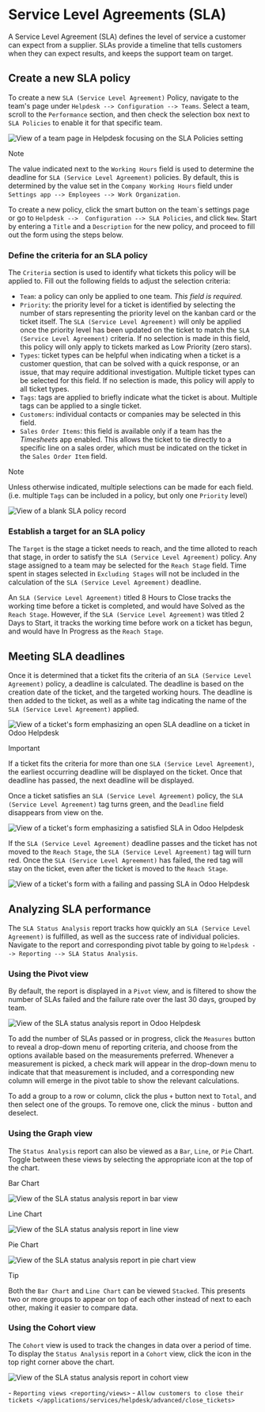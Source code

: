 # Service Level Agreements (SLA)

A Service Level Agreement (SLA) defines the level of service a customer
can expect from a supplier. SLAs provide a timeline that tells customers
when they can expect results, and keeps the support team on target.

## Create a new SLA policy

To create a new `SLA (Service Level Agreement)` Policy, navigate to the
team's page under `Helpdesk --> Configuration --> Teams`. Select a team,
scroll to the `Performance` section, and then check the selection box
next to `SLA Policies` to enable it for that specific team.

<img src="sla/sla-enable.png" class="align-center"
alt="View of a team page in Helpdesk focusing on the SLA Policies setting" />

> [!NOTE]
> The value indicated next to the `Working Hours` field is used to
> determine the deadline for `SLA (Service Level Agreement)` policies.
> By default, this is determined by the value set in the
> `Company Working Hours` field under `Settings app
> --> Employees --> Work Organization`.

To create a new policy, click the smart button on the team\`s settings
page or go to `Helpdesk -->  Configuration --> SLA Policies`, and click
`New`. Start by entering a `Title` and a `Description` for the new
policy, and proceed to fill out the form using the steps below.

### Define the criteria for an SLA policy

The `Criteria` section is used to identify what tickets this policy will
be applied to. Fill out the following fields to adjust the selection
criteria:

- `Team`: a policy can only be applied to one team. *This field is
  required.*
- `Priority`: the priority level for a ticket is identified by selecting
  the number of stars representing the priority level on the kanban card
  or the ticket itself. The `SLA
  (Service Level Agreement)` will only be applied once the priority
  level has been updated on the ticket to match the
  `SLA (Service Level Agreement)` criteria. If no selection is made in
  this field, this policy will only apply to tickets marked as
  <span class="title-ref">Low Priority</span> (zero stars).
- `Types`: ticket types can be helpful when indicating when a ticket is
  a customer question, that can be solved with a quick response, or an
  issue, that may require additional investigation. Multiple ticket
  types can be selected for this field. If no selection is made, this
  policy will apply to all ticket types.
- `Tags`: tags are applied to briefly indicate what the ticket is about.
  Multiple tags can be applied to a single ticket.
- `Customers`: individual contacts or companies may be selected in this
  field.
- `Sales Order Items`: this field is available only if a team has the
  *Timesheets* app enabled. This allows the ticket to tie directly to a
  specific line on a sales order, which must be indicated on the ticket
  in the `Sales Order Item` field.

> [!NOTE]
> Unless otherwise indicated, multiple selections can be made for each
> field. (i.e. multiple `Tags` can be included in a policy, but only one
> `Priority` level)

<img src="sla/sla-create-new.png" class="align-center"
alt="View of a blank SLA policy record" />

### Establish a target for an SLA policy

The `Target` is the stage a ticket needs to reach, and the time alloted
to reach that stage, in order to satisfy the
`SLA (Service Level Agreement)` policy. Any stage assigned to a team may
be selected for the `Reach Stage` field. Time spent in stages selected
in `Excluding Stages` will not be included in the calculation of the
`SLA (Service
Level Agreement)` deadline.

<div class="example">

An `SLA (Service Level Agreement)` titled <span class="title-ref">8
Hours to Close</span> tracks the working time before a ticket is
completed, and would have <span class="title-ref">Solved</span> as the
`Reach Stage`. However, if the `SLA (Service Level Agreement)` was
titled <span class="title-ref">2 Days to Start</span>, it tracks the
working time before work on a ticket has begun, and would have
<span class="title-ref">In Progress</span> as the `Reach Stage`.

</div>

## Meeting SLA deadlines

Once it is determined that a ticket fits the criteria of an
`SLA (Service Level Agreement)` policy, a deadline is calculated. The
deadline is based on the creation date of the ticket, and the targeted
working hours. The deadline is then added to the ticket, as well as a
white tag indicating the name of the `SLA (Service Level Agreement)`
applied.

<img src="sla/sla-open-deadline.png" class="align-center"
alt="View of a ticket&#39;s form emphasizing an open SLA deadline on a ticket in Odoo Helpdesk" />

> [!IMPORTANT]
> If a ticket fits the criteria for more than one
> `SLA (Service Level Agreement)`, the earliest occurring deadline will
> be displayed on the ticket. Once that deadline has passed, the next
> deadline will be displayed.

Once a ticket satisfies an `SLA (Service Level Agreement)` policy, the
`SLA (Service
Level Agreement)` tag turns green, and the `Deadline` field disappears
from view on the.

<img src="sla/sla-deadline.png" class="align-center"
alt="View of a ticket&#39;s form emphasizing a satisfied SLA in Odoo Helpdesk" />

If the `SLA (Service Level Agreement)` deadline passes and the ticket
has not moved to the `Reach Stage`, the `SLA (Service Level Agreement)`
tag will turn red. Once the `SLA (Service Level Agreement)` has failed,
the red tag will stay on the ticket, even after the ticket is moved to
the `Reach Stage`.

<img src="sla/sla-passing-failing.png" class="align-center"
alt="View of a ticket&#39;s form with a failing and passing SLA in Odoo Helpdesk" />

## Analyzing SLA performance

The `SLA Status Analysis` report tracks how quickly an
`SLA (Service Level
Agreement)` is fulfilled, as well as the success rate of individual
policies. Navigate to the report and corresponding pivot table by going
to `Helpdesk --> Reporting --> SLA Status
Analysis`.

### Using the Pivot view

By default, the report is displayed in a `Pivot` view, and is filtered
to show the number of SLAs failed and the failure rate over the last 30
days, grouped by team.

<img src="sla/sla-status-analysis.png" class="align-center"
alt="View of the SLA status analysis report in Odoo Helpdesk" />

To add the number of SLAs passed or in progress, click the `Measures`
button to reveal a drop-down menu of reporting criteria, and choose from
the options available based on the measurements preferred. Whenever a
measurement is picked, a check mark will appear in the drop-down menu to
indicate that that measurement is included, and a corresponding new
column will emerge in the pivot table to show the relevant calculations.

To add a group to a row or column, click the plus ` + ` button next to
`Total`, and then select one of the groups. To remove one, click the
minus ` - ` button and deselect.

### Using the Graph view

The `Status Analysis` report can also be viewed as a `Bar`, `Line`, or
`Pie` Chart. Toggle between these views by selecting the appropriate
icon at the top of the chart.

<div class="tabs">

<div class="tab">

Bar Chart

<img src="sla/sla-report-bar.png" class="align-center"
alt="View of the SLA status analysis report in bar view" />

</div>

<div class="tab">

Line Chart

<img src="sla/sla-report-line.png" class="align-center"
alt="View of the SLA status analysis report in line view" />

</div>

<div class="tab">

Pie Chart

<img src="sla/sla-report-pie.png" class="align-center"
alt="View of the SLA status analysis report in pie chart view" />

</div>

</div>

> [!TIP]
> Both the `Bar Chart` and `Line Chart` can be viewed `Stacked`. This
> presents two or more groups to appear on top of each other instead of
> next to each other, making it easier to compare data.

### Using the Cohort view

The `Cohort` view is used to track the changes in data over a period of
time. To display the `Status Analysis` report in a `Cohort` view, click
the icon in the top right corner above the chart.

<img src="sla/sla-report-cohort.png" class="align-center"
alt="View of the SLA status analysis report in cohort view" />

<div class="seealso">

\- `Reporting views <reporting/views>` -
`Allow customers to close their tickets
</applications/services/helpdesk/advanced/close_tickets>`

</div>
